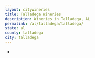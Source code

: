 ```yaml
---
layout: citywineries
title: Talladega Wineries
description: Wineries in Talladega, AL
permalink: /al/talladega/talladega/
state: al
county: talladega
city: talladega
---
```

-
